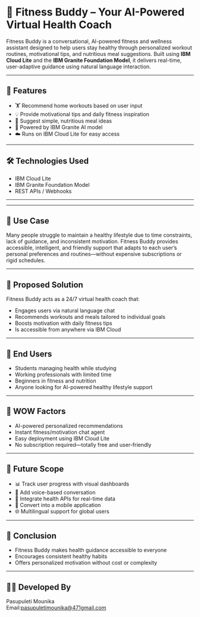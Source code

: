 # 🤖 Fitness Buddy – Your AI-Powered Virtual Health Coach

Fitness Buddy is a conversational, AI-powered fitness and wellness assistant designed to help users stay healthy through personalized workout routines, motivational tips, and nutritious meal suggestions. Built using **IBM Cloud Lite** and the **IBM Granite Foundation Model**, it delivers real-time, user-adaptive guidance using natural language interaction.

---

## 🚀 Features

- 🏋️ Recommend home workouts based on user input
- 💡 Provide motivational tips and daily fitness inspiration
- 🥗 Suggest simple, nutritious meal ideas
- 🧠 Powered by IBM Granite AI model
- ☁️ Runs on IBM Cloud Lite for easy access

---

## 🛠️ Technologies Used

- IBM Cloud Lite  
- IBM Granite Foundation Model  
- REST APIs / Webhooks  

---






---

## 📌 Use Case

Many people struggle to maintain a healthy lifestyle due to time constraints, lack of guidance, and inconsistent motivation. Fitness Buddy provides accessible, intelligent, and friendly support that adapts to each user’s personal preferences and routines—without expensive subscriptions or rigid schedules.

---

## 🎯 Proposed Solution

Fitness Buddy acts as a 24/7 virtual health coach that:
- Engages users via natural language chat
- Recommends workouts and meals tailored to individual goals
- Boosts motivation with daily fitness tips
- Is accessible from anywhere via IBM Cloud

---

## 👤 End Users

- Students managing health while studying
- Working professionals with limited time
- Beginners in fitness and nutrition
- Anyone looking for AI-powered healthy lifestyle support

---

## 🎇 WOW Factors

- AI-powered personalized recommendations
- Instant fitness/motivation chat agent
- Easy deployment using IBM Cloud Lite
- No subscription required—totally free and user-friendly

---

## 🔮 Future Scope

- 📊 Track user progress with visual dashboards  
- 🎤 Add voice-based conversation  
- 🧪 Integrate health APIs for real-time data  
- 📱 Convert into a mobile application  
- 🌐 Multilingual support for global users  

---

## 📌 Conclusion

- Fitness Buddy makes health guidance accessible to everyone  
- Encourages consistent healthy habits  
- Offers personalized motivation without cost or complexity  

---


## 👨‍💻 Developed By

Pasupuleti Mounika  
Email:pasupuletimounika@471gmail.com  



